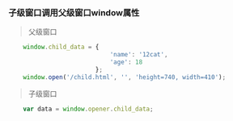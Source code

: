 ### 子级窗口调用父级窗口window属性
> 父级窗口

``` js
    window.child_data = {
                            'name': '12cat',
                            'age': 18
                        };
    window.open('/child.html', '', 'height=740, width=410');
```
> 子级窗口

``` javaScript
    var data = window.opener.child_data;
```
